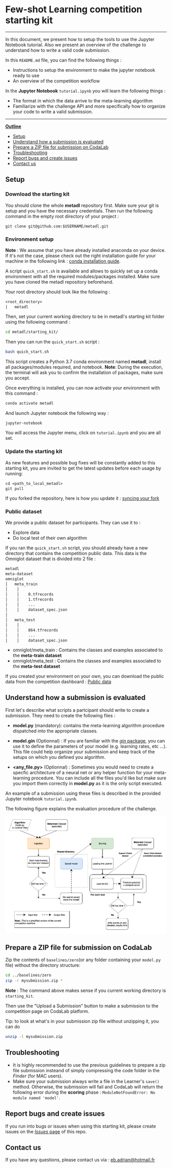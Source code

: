 # Few-shot Learning competition starting kit

---
In this document, we present how to setup the tools to use the Jupyter Notebook tutorial. Also we present an overview of the challenge to understand how to write a valid code submission.

In this `README.md` file, you can find the following things : 
* Instructions to setup the environment to make the jupyter notebook ready to use
* An overview of the competition workflow  

In the **Jupyter Notebook** `tutorial.ipynb` you will learn the following things : 
* The format in which the data arrive to the meta-learning algorithm
* Familiarize with the challenge API and more specifically how to organize your code to write a valid submission.
---

<u>**Outline**</u>
* [Setup](#setup)
* [Understand how a submission is evaluated](#understand-how-a-submission-is-evaluated)
* [Prepare a ZIP file for submission on CodaLab](#prepare-a-zip-file-for-submission-on-codalab)
* [Troubleshooting](#troubleshooting)
* [Report bugs and create issues](#report-bugs-and-create-issues)
* [Contact us](#contact-us)

## Setup

### Download the starting kit
You should clone the whole **metadl** repository first. Make sure your git is setup and you have the necessary credentials. Then run the following command in the empty root directory of your project :
```
git clone git@github.com:$USERNAME/metadl.git
```

### Environment setup
**Note** : We assume that you have already installed anaconda on your device. If it's not the case, please check out the right installation guide for your machine in the following link : [conda installation guide](https://docs.conda.io/projects/conda/en/latest/user-guide/install/).

A script `quick_start.sh` is available and allows to quickly set up a conda environment with all the required modules/packages installed. 
Make sure you have cloned the metadl repository beforehand. 

Your root directory should look like the following : 
```
<root_directory>
|   metadl
```

Then, set your current working directory to be in metadl's starting kit folder using the following command :
```bash
cd metadl/starting_kit/
```

Then you can run the `quick_start.sh` script :
```bash
bash quick_start.sh
```
This script creates a Python 3.7 conda environment named **metadl**, install all packages/modules required, and notebook.
**Note**: During the execution, the terminal will ask you to confirm the installation of packages, make sure you accept.

Once everything is installed, you can now activate your environment with this command : 
```bash
conda activate metadl
```
And launch Jupyter notebook the following way : 

```bash
jupyter-notebook
```
You will access the Jupyter menu, click on `tutorial.ipynb` and you are all set.


### Update the starting kit

As new features and possible bug fixes will be constantly added to this starting kit, 
you are invited to get the latest updates before each usage by running:

```
cd <path_to_local_metadl>
git pull
```

If you forked the repository, here is how you update it : [syncing your fork](https://help.github.com/en/articles/syncing-a-fork)
### Public dataset
We provide a public dataset for participants. They can use it to :
* Explore data
* Do local test of their own algorithm

If you ran the `quick_start.sh` script, you should already have a new directory that contains the competition public data. This data is the Omniglot dataset that is divided into 2 file :
```
metadl
meta-dataset
omniglot
│   meta_train
│    │ 
│    │    0.tfrecords
│    │    1.tfrecords
│    │    ...
│    │    dataset_spec.json
│
│   meta_test 
│    │   
│    │    864.tfrecords
│    │    ...
│    │    dataset_spec.json

```
* omniglot/meta_train : Contains the classes and examples associated to the **meta-train dataset**
* omniglot/meta_test : Contains the classes and examples associated to the **meta-test dataset**

If you created your environment on your own, you can download the public data from the competition dashboard : 
[Public data](https://competitions.codalab.org/my/datasets/download/57327142-2155-4b37-9ee7-74820f56c812)


## Understand how a submission is evaluated 
First let's describe what scripts a partcipant should write to create a submission. They need to create the following files : 
* **model.py** (mandatory): contains the meta-learning algorithm procedure dispatched into the appropriate classes.

* **model.gin** (Optionnal) : If you are familiar with the [*gin* package](https://github.com/google/gin-config), you can use it to define 
the parameters of your model (e.g. learning rates, etc ...). This file could help organize your submission and keep track of the setups on which you defined you algorithm.

* **<any_file.py>** (Optionnal) : Sometimes you would need to create a specfic architecture of a neural net or any helper function for
your meta-learning procedure. You can include all the files you'd like but make sure you import them correctly in **model.py** as it is the only script executed.

An example of a submission using these files is described in the provided Jupyter notebook `tutorial.ipynb`.

The following figure explains the evaluation procedure of the challenge.

![Evaluation Flow Chart](evaluation-flow-chart.png "Evaluation process of the challenge")

## Prepare a ZIP file for submission on CodaLab
Zip the contents of `baselines/zero`(or any folder containing your `model.py` file) without the directory structure:
```bash
cd ../baselines/zero
zip -r mysubmission.zip *
```
**Note** : The command above makes sense if you current working directory is `starting_kit`.

Then use the "Upload a Submission" button to make a submission to the
competition page on CodaLab platform.

Tip: to look at what's in your submission zip file without unzipping it, you
can do
```bash
unzip -l mysubmission.zip
```
## Troubleshooting

* It is highly recommended to use the previous guidelines to prepare a zip file submission insteand of simply compressing the code folder in the *Finder* (for MAC users).
* Make sure your submission always write a file in the Learner's `save()` method. Otherwise, the submission will fail and CodaLab will return the following error during the **scoring** phase : `ModuleNotFoundError: No module named 'model'`.

## Report bugs and create issues 

If you run into bugs or issues when using this starting kit, please create issues on the [*Issues* page](https://github.com/ebadrian/metadl/issues) of this repo. 

## Contact us 
If you have any questions, please contact us via : 
<eb.adrian@hotmail.fr>
